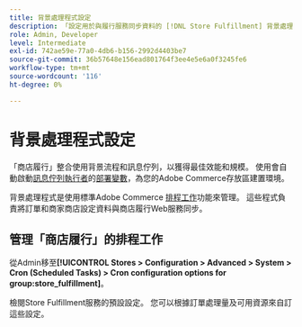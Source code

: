 ```yaml
---
title: 背景處理程式設定
description: 「設定用於與履行服務同步資料的 [!DNL Store Fulfillment] 背景處理作業的排程。」
role: Admin, Developer
level: Intermediate
exl-id: 742ae59e-77a0-4db6-b156-2992d4403be7
source-git-commit: 36b57648e156ead801764f3ee4e5e6a0f3245fe6
workflow-type: tm+mt
source-wordcount: '116'
ht-degree: 0%

---
```



# 背景處理程式設定

「商店履行」整合使用背景流程和訊息佇列，以獲得最佳效能和規模。 使用會自動啟動[訊息佇列執行者](https://devdocs.magento.com/guides/v2.4/config-guide/mq/rabbitmq-overview.html)的[部署變數](https://devdocs.magento.com/cloud/env/variables-deploy.html#cron_consumers_runner)，為您的Adobe Commerce存放區建置環境。

背景處理程式是使用標準Adobe Commerce [排程工作](https://docs.magento.com/user-guide/system/cron.html)功能來管理。 這些程式負責將訂單和商家商店設定資料與商店履行Web服務同步。

## 管理「商店履行」的排程工作

從Admin移至&#x200B;**[!UICONTROL Stores > Configuration > Advanced > System > Cron (Scheduled Tasks) > Cron configuration options for group:store_fulfillment]**。

檢閱Store Fulfillment服務的預設設定。 您可以根據訂單處理量及可用資源來自訂這些設定。
